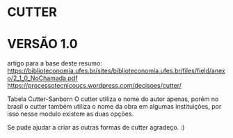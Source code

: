 # CUTTER

# VERSÃO 1.0

artigo para a base deste resumo: https://biblioteconomia.ufes.br/sites/biblioteconomia.ufes.br/files/field/anexo/2_1_0_NoChamada.pdf
https://processotecnicoucs.wordpress.com/decisoes/cutter/


Tabela Cutter-Sanborn
O cutter utiliza o nome do autor apenas, porém no brasil o cutter também utiliza o nome da obra em algumas instituições, por isso nesse modulo existem as duas opções.


Se pude ajudar a criar as outras formas de cutter agradeço. :)